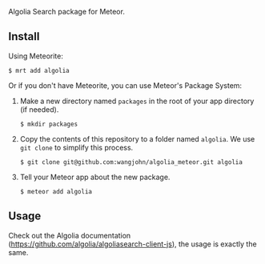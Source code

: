 Algolia Search package for Meteor.

## Install

Using Meteorite:

```
$ mrt add algolia
```

Or if you don't have Meteorite, you can use Meteor's Package System:

1. Make a new directory named `packages` in the root of your app directory (if needed).

    ```
    $ mkdir packages
    ```

2. Copy the contents of this repository to a folder named `algolia`. We use `git clone` to simplify this process.

    ```
    $ git clone git@github.com:wangjohn/algolia_meteor.git algolia
    ```

3. Tell your Meteor app about the new package.

    ```
    $ meteor add algolia
    ```

## Usage

Check out the Algolia documentation (<https://github.com/algolia/algoliasearch-client-js>), the usage is exactly the same.
